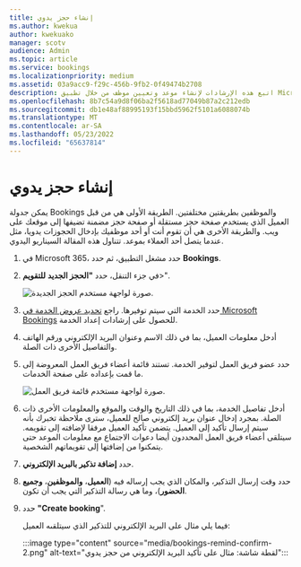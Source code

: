 ```yaml
---
title: إنشاء حجز يدوي
ms.author: kwekua
author: kwekuako
manager: scotv
audience: Admin
ms.topic: article
ms.service: bookings
ms.localizationpriority: medium
ms.assetid: 03a9acc9-f29c-456b-9fb2-0f49474b2708
description: اتبع هذه الإرشادات لإنشاء موعد وتعيين موظف من خلال تطبيق Microsoft Bookings.
ms.openlocfilehash: 8b7c54a9d8f06ba2f5618ad77049b87a2c212edb
ms.sourcegitcommit: db1e48af88995193f15bbd5962f5101a6088074b
ms.translationtype: MT
ms.contentlocale: ar-SA
ms.lasthandoff: 05/23/2022
ms.locfileid: "65637814"
---
```

# <a name="create-a-manual-booking"></a>إنشاء حجز يدوي

يمكن جدولة Bookings والموظفين بطريقتين مختلفتين. الطريقة الأولى هي من قبل العميل الذي يستخدم صفحة حجز مستقلة أو صفحة حجز مضمنة تضيفها إلى موقعك على ويب. والطريقة الأخرى هي أن تقوم أنت أو أحد موظفيك بإدخال الحجوزات يدويا، مثل عندما يتصل أحد العملاء بموعد. تتناول هذه المقالة السيناريو اليدوي.

1. في Microsoft 365، حدد مشغل التطبيق، ثم حدد **Bookings**.

1. في جزء التنقل، حدد **"الحجز الجديد** **للتقويم**\>".

   ![صورة لواجهة مستخدم الحجز الجديدة.](../media/bookings-newbooking.png)

1. حدد الخدمة التي سيتم توفيرها. راجع [تحديد عروض الخدمة في Microsoft Bookings](define-service-offerings.md) للحصول على إرشادات إعداد الخدمة.

1. أدخل معلومات العميل، بما في ذلك الاسم وعنوان البريد الإلكتروني ورقم الهاتف والتفاصيل الأخرى ذات الصلة.

1. حدد عضو فريق العمل لتوفير الخدمة. تستند قائمة أعضاء فريق العمل المعروضة إلى ما قمت بإعداده على صفحة الخدمات.

   ![صورة لواجهة مستخدم قائمة فريق العمل.](../media/bookings-staff-list.png)

1. أدخل تفاصيل الخدمة، بما في ذلك التاريخ والوقت والموقع والمعلومات الأخرى ذات الصلة. بمجرد إدخال عنوان بريد إلكتروني صالح للعميل، سترى ملاحظة تخبرك بأنه سيتم إرسال تأكيد إلى العميل. يتضمن تأكيد العميل مرفقا لإضافته إلى تقويمه. سيتلقى أعضاء فريق العمل المحددون أيضا دعوات الاجتماع مع معلومات الموعد حتى يتمكنوا من إضافتها إلى تقويماتهم الشخصية.

1. حدد **إضافة تذكير بالبريد الإلكتروني**.

1. حدد وقت إرسال التذكير، والمكان الذي يجب إرساله فيه (**العميل**، **والموظفين**، **وجميع الحضور**)، وما هي رسالة التذكير التي يجب أن تكون.

1. حدد **"Create booking**".

   فيما يلي مثال على البريد الإلكتروني للتذكير الذي سيتلقىه العميل:

   :::image type="content" source="media/bookings-remind-confirm-2.png" alt-text="لقطة شاشة: مثال على تأكيد البريد الإلكتروني من حجز يدوي":::